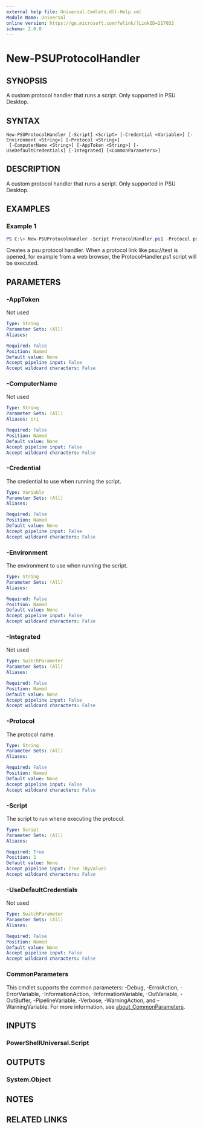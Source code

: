 ```yaml
---
external help file: Universal.Cmdlets.dll-Help.xml
Module Name: Universal
online version: https://go.microsoft.com/fwlink/?LinkID=217032
schema: 2.0.0
---
```


# New-PSUProtocolHandler

## SYNOPSIS
A custom protocol handler that runs a script. Only supported in PSU Desktop.

## SYNTAX

```
New-PSUProtocolHandler [-Script] <Script> [-Credential <Variable>] [-Environment <String>] [-Protocol <String>]
 [-ComputerName <String>] [-AppToken <String>] [-UseDefaultCredentials] [-Integrated] [<CommonParameters>]
```

## DESCRIPTION
A custom protocol handler that runs a script. Only supported in PSU Desktop.

## EXAMPLES

### Example 1
```powershell
PS C:\> New-PSUProtocolHandler -Script ProtocolHandler.ps1 -Protocol psu
```

Creates a psu protocol handler. When a protocol link like psu://test is opened, for example from a web browser, the ProtocolHandler.ps1 script will be executed.

## PARAMETERS

### -AppToken
Not used

```yaml
Type: String
Parameter Sets: (All)
Aliases:

Required: False
Position: Named
Default value: None
Accept pipeline input: False
Accept wildcard characters: False
```

### -ComputerName
Not used

```yaml
Type: String
Parameter Sets: (All)
Aliases: Uri

Required: False
Position: Named
Default value: None
Accept pipeline input: False
Accept wildcard characters: False
```

### -Credential
The credential to use when running the script. 

```yaml
Type: Variable
Parameter Sets: (All)
Aliases:

Required: False
Position: Named
Default value: None
Accept pipeline input: False
Accept wildcard characters: False
```

### -Environment
The environment to use when running the script. 

```yaml
Type: String
Parameter Sets: (All)
Aliases:

Required: False
Position: Named
Default value: None
Accept pipeline input: False
Accept wildcard characters: False
```

### -Integrated
Not used

```yaml
Type: SwitchParameter
Parameter Sets: (All)
Aliases:

Required: False
Position: Named
Default value: None
Accept pipeline input: False
Accept wildcard characters: False
```

### -Protocol
The protocol name. 

```yaml
Type: String
Parameter Sets: (All)
Aliases:

Required: False
Position: Named
Default value: None
Accept pipeline input: False
Accept wildcard characters: False
```

### -Script
The script to run whene executing the protocol. 

```yaml
Type: Script
Parameter Sets: (All)
Aliases:

Required: True
Position: 1
Default value: None
Accept pipeline input: True (ByValue)
Accept wildcard characters: False
```

### -UseDefaultCredentials
Not used

```yaml
Type: SwitchParameter
Parameter Sets: (All)
Aliases:

Required: False
Position: Named
Default value: None
Accept pipeline input: False
Accept wildcard characters: False
```

### CommonParameters
This cmdlet supports the common parameters: -Debug, -ErrorAction, -ErrorVariable, -InformationAction, -InformationVariable, -OutVariable, -OutBuffer, -PipelineVariable, -Verbose, -WarningAction, and -WarningVariable. For more information, see [about_CommonParameters](http://go.microsoft.com/fwlink/?LinkID=113216).

## INPUTS

### PowerShellUniversal.Script

## OUTPUTS

### System.Object
## NOTES

## RELATED LINKS
